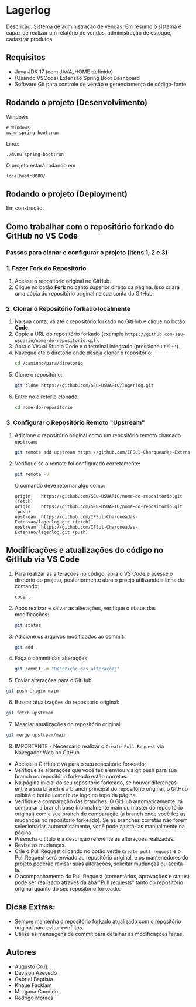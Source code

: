 # Lagerlog
Descrição:
Sistema de administração de vendas.
Em resumo o sistema é capaz de realizar um relatório de vendas, administração de estoque, cadastrar produtos. 

## Requisitos
* Java JDK 17 (com JAVA_HOME definido)
* (Usando VSCode) Extensão Spring Boot Dashboard
* Software Git para controle de versão e gerenciamento de código-fonte
 
## Rodando o projeto (Desenvolvimento)
Windows
```
# Windows
mvnw spring-boot:run
```

Linux
```
./mvnw spring-boot:run
```

O projeto estará rodando em
```
localhost:8080/
```

## Rodando o projeto (Deployment)
Em construção.

## Como trabalhar com o repositório forkado do GitHub no VS Code

### Passos para clonar e configurar o projeto (itens 1, 2 e 3)

### 1. Fazer Fork do Repositório
1. Acesse o repositório original no GitHub.
2. Clique no botão **Fork** no canto superior direito da página. Isso criará uma cópia do repositório original na sua conta do GitHub.

### 2. Clonar o Repositório forkado localmente
1. Na sua conta, vá até o repositório forkado no GitHub e clique no botão **Code**.
2. Copie a URL do repositório forkado (exemplo `https://github.com/seu-usuario/nome-do-repositorio.git`).
3. Abra o Visual Studio Code e o terminal integrado (pressione `Ctrl+'`).
4. Navegue até o diretório onde deseja clonar o repositório:
   ```bash
   cd /caminho/para/diretorio
   ```
5. Clone o repositório:
   ```bash
   git clone https://github.com/SEU-USUARIO/lagerlog.git
   ```
6. Entre no diretório clonado:
   ```bash
   cd nome-do-repositorio
   ```

### 3. Configurar o Repositório Remoto "Upstream"
1. Adicione o repositório original como um repositório remoto chamado `upstream`:
   ```bash
   git remote add upstream https://github.com/IFSul-Charqueadas-Extensao/lagerlog.git
   ```
2. Verifique se o remote foi configurado corretamente:
   ```bash
   git remote -v
   ```
   O comando deve retornar algo como:
   ```
   origin    https://github.com/SEU-USUARIO/nome-do-repositorio.git (fetch)
   origin    https://github.com/SEU-USUARIO/nome-do-repositorio.git (push)
   upstream  https://github.com/IFSul-Charqueadas-Extensao/lagerlog.git (fetch)
   upstream  https://github.com/IFSul-Charqueadas-Extensao/lagerlog.git (push)
   ```

## Modificações e atualizações do código no GitHub via VS Code
1. Para realizar as alterações no código, abra o VS Code e acesse o diretório do projeto, posteriormente abra o proejo utilizando a linha de comando:
   ```bash
   code .
   ```
2. Após realizar e salvar as alterações, verifique o status das modificações:
   ```bash
   git status
   ```
3. Adicione os arquivos modificados ao commit:
   ```bash
   git add .
   ```
4. Faça o commit das alterações:
   ```bash
   git commit -m "Descrição das alterações"
   ```
5. Enviar alterações para o GitHub:
  ```bash
  git push origin main
  ```

6. Buscar atualizações do repositório original:
  ```bash
  git fetch upstream
  ```

7. Mesclar atualizações do repositório original:
  ```bash
  git merge upstream/main
  ```

8. IMPORTANTE - Necessário realizar o `Create Pull Request` via Navegador Web no GitHub
- Acesse o GitHub e vá para o seu repositório forkeado;
- Verifique se alterações que você fez e enviou via git push para sua branch no repositório forkeado estão corretas.
- Na página inicial do seu repositório forkeado, se houver diferenças entre a sua branch e a branch principal do repositório original, o GitHub exibirá o botão `Contribute` logo no topo da página.
- Verifique a comparação das branches. O GitHub automaticamente irá comparar a branch base (normalmente main ou master do repositório original) com a sua branch de comparação (a branch onde você fez as mudanças no repositório forkeado). Se as branches corretas não forem selecionadas automaticamente, você pode ajustá-las manualmente na página.
- Preencha o título e a descrição referente as alterações realizadas.
- Revise as mudanças.
- Crie o Pull Request clicando no botão verde `Create pull request` e o Pull Request será enviado ao repositório original, e os mantenedores do projeto poderão revisar suas alterações, solicitar mudanças ou aceita-lá.
- O acompanhamento do Pull Request (comentários, aprovações e status) pode ser realizado através da aba "Pull requests" tanto do repositório original quanto do seu repositório forkeado.

## Dicas Extras:
- Sempre mantenha o repositório forkado atualizado com o repositório original para evitar conflitos.
- Utilize as mensagens de commit para detalhar as modificações feitas.

## Autores
* Augusto Cruz
* Davison Azevedo
* Gabriel Baptista
* Khaue Facklam
* Morgana Candido
* Rodrigo Moraes
